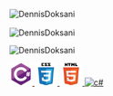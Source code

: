 <p>&nbsp;<img align="left" src="https://github-readme-stats.vercel.app/api?username=DennisDoksani&show_icons=true&locale=en" alt="DennisDoksani" /></p>


<p><img align="center" src="https://github-readme-stats.vercel.app/api/top-langs?username=DennisDoksani&show_icons=true&locale=en&layout=compact" alt="DennisDoksani" /></p>

<p align="left"> <img src="https://komarev.com/ghpvc/?username=DennisDoksani&label=Profile%20views&color=0e75b6&style=flat" alt="DennisDoksani" /> </p>

<p align="left"> <a href="https://www.w3schools.com/cs/" target="_blank"> <img src="https://raw.githubusercontent.com/devicons/devicon/master/icons/csharp/csharp-original.svg" alt="csharp" width="40" height="40"/> </a> <a href="https://www.w3schools.com/css/" target="_blank"> <img src="https://raw.githubusercontent.com/devicons/devicon/master/icons/css3/css3-original-wordmark.svg" alt="css3" width="40" height="40"/> </a> <a href="https://www.w3.org/html/" target="_blank"> <img src="https://raw.githubusercontent.com/devicons/devicon/master/icons/html5/html5-original-wordmark.svg" alt="html5" width="40" height="40"/> </a> <a href="https://developer.mozilla.org/en-US/docs/Web/JavaScript" target="_blank"> <img src="https://raw.githubusercontent.com/devicons/devicon/master/icons/c#/c#-original-wordmark.svg" alt="c#" width="40" height="40"/>  </a> </a> </p>
